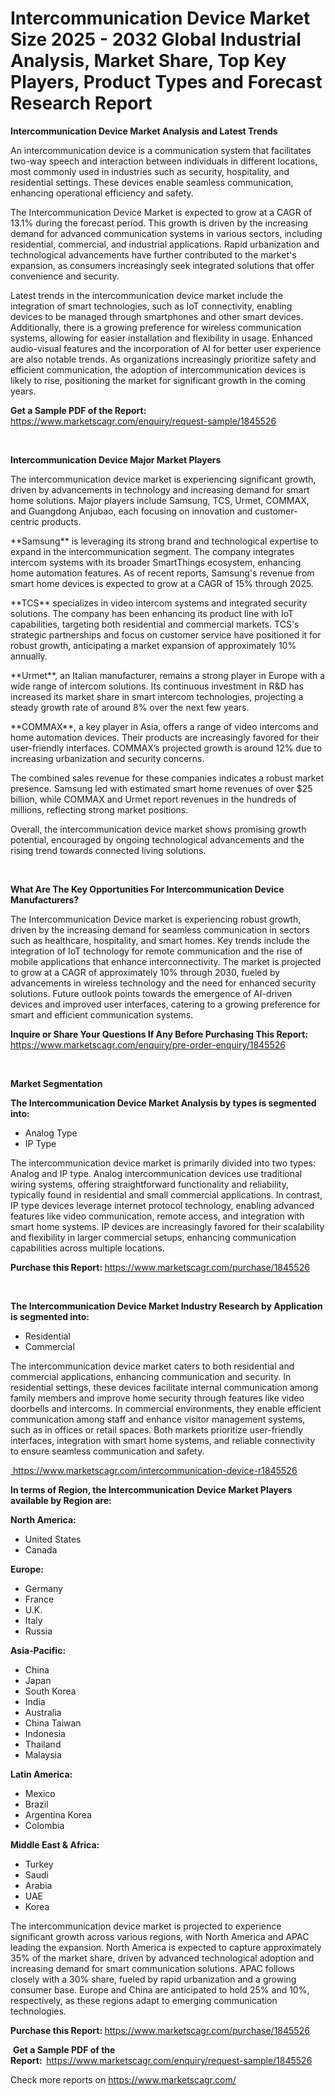 <p><h1>Intercommunication Device Market Size 2025 - 2032 Global Industrial Analysis, Market Share, Top Key Players, Product Types and Forecast Research Report</h1></p><p><strong>Intercommunication Device Market Analysis and Latest Trends</strong></p>
<p><p>An intercommunication device is a communication system that facilitates two-way speech and interaction between individuals in different locations, most commonly used in industries such as security, hospitality, and residential settings. These devices enable seamless communication, enhancing operational efficiency and safety.</p><p>The Intercommunication Device Market is expected to grow at a CAGR of 13.1% during the forecast period. This growth is driven by the increasing demand for advanced communication systems in various sectors, including residential, commercial, and industrial applications. Rapid urbanization and technological advancements have further contributed to the market's expansion, as consumers increasingly seek integrated solutions that offer convenience and security.</p><p>Latest trends in the intercommunication device market include the integration of smart technologies, such as IoT connectivity, enabling devices to be managed through smartphones and other smart devices. Additionally, there is a growing preference for wireless communication systems, allowing for easier installation and flexibility in usage. Enhanced audio-visual features and the incorporation of AI for better user experience are also notable trends. As organizations increasingly prioritize safety and efficient communication, the adoption of intercommunication devices is likely to rise, positioning the market for significant growth in the coming years.</p></p>
<p><strong>Get a Sample PDF of the Report:&nbsp;</strong> <a href="https://www.marketscagr.com/enquiry/request-sample/1845526?utm_campaign=1766&utm_medium=2&utm_source=Github&utm_content=ia&utm_term=08022025&utm_id=intercommunication-device">https://www.marketscagr.com/enquiry/request-sample/1845526</a></p>
<p>&nbsp;</p>
<p><strong>Intercommunication Device Major Market Players</strong></p>
<p><p>The intercommunication device market is experiencing significant growth, driven by advancements in technology and increasing demand for smart home solutions. Major players include Samsung, TCS, Urmet, COMMAX, and Guangdong Anjubao, each focusing on innovation and customer-centric products.</p><p>**Samsung** is leveraging its strong brand and technological expertise to expand in the intercommunication segment. The company integrates intercom systems with its broader SmartThings ecosystem, enhancing home automation features. As of recent reports, Samsung's revenue from smart home devices is expected to grow at a CAGR of 15% through 2025.</p><p>**TCS** specializes in video intercom systems and integrated security solutions. The company has been enhancing its product line with IoT capabilities, targeting both residential and commercial markets. TCS's strategic partnerships and focus on customer service have positioned it for robust growth, anticipating a market expansion of approximately 10% annually.</p><p>**Urmet**, an Italian manufacturer, remains a strong player in Europe with a wide range of intercom solutions. Its continuous investment in R&D has increased its market share in smart intercom technologies, projecting a steady growth rate of around 8% over the next few years.</p><p>**COMMAX**, a key player in Asia, offers a range of video intercoms and home automation devices. Their products are increasingly favored for their user-friendly interfaces. COMMAX’s projected growth is around 12% due to increasing urbanization and security concerns.</p><p>The combined sales revenue for these companies indicates a robust market presence. Samsung led with estimated smart home revenues of over $25 billion, while COMMAX and Urmet report revenues in the hundreds of millions, reflecting strong market positions.</p><p>Overall, the intercommunication device market shows promising growth potential, encouraged by ongoing technological advancements and the rising trend towards connected living solutions.</p></p>
<p>&nbsp;</p>
<p><strong>What Are The Key Opportunities For Intercommunication Device Manufacturers?</strong></p>
<p><p>The Intercommunication Device market is experiencing robust growth, driven by the increasing demand for seamless communication in sectors such as healthcare, hospitality, and smart homes. Key trends include the integration of IoT technology for remote communication and the rise of mobile applications that enhance interconnectivity. The market is projected to grow at a CAGR of approximately 10% through 2030, fueled by advancements in wireless technology and the need for enhanced security solutions. Future outlook points towards the emergence of AI-driven devices and improved user interfaces, catering to a growing preference for smart and efficient communication systems.</p></p>
<p><strong>Inquire or Share Your Questions If Any Before Purchasing This Report:</strong> <a href="https://www.marketscagr.com/enquiry/pre-order-enquiry/1845526?utm_campaign=1766&utm_medium=2&utm_source=Github&utm_content=ia&utm_term=08022025&utm_id=intercommunication-device">https://www.marketscagr.com/enquiry/pre-order-enquiry/1845526</a></p>
<p>&nbsp;</p>
<p><strong>Market Segmentation</strong></p>
<p><strong>The Intercommunication Device Market Analysis by types is segmented into:</strong></p>
<p><ul><li>Analog Type</li><li>IP Type</li></ul></p>
<p><p>The intercommunication device market is primarily divided into two types: Analog and IP type. Analog intercommunication devices use traditional wiring systems, offering straightforward functionality and reliability, typically found in residential and small commercial applications. In contrast, IP type devices leverage internet protocol technology, enabling advanced features like video communication, remote access, and integration with smart home systems. IP devices are increasingly favored for their scalability and flexibility in larger commercial setups, enhancing communication capabilities across multiple locations.</p></p>
<p><strong>Purchase this Report:&nbsp;</strong><a href="https://www.marketscagr.com/purchase/1845526?utm_campaign=1766&utm_medium=2&utm_source=Github&utm_content=ia&utm_term=08022025&utm_id=intercommunication-device">https://www.marketscagr.com/purchase/1845526</a></p>
<p>&nbsp;</p>
<p><strong>The Intercommunication Device Market Industry Research by Application is segmented into:</strong></p>
<p><ul><li>Residential</li><li>Commercial</li></ul></p>
<p><p>The intercommunication device market caters to both residential and commercial applications, enhancing communication and security. In residential settings, these devices facilitate internal communication among family members and improve home security through features like video doorbells and intercoms. In commercial environments, they enable efficient communication among staff and enhance visitor management systems, such as in offices or retail spaces. Both markets prioritize user-friendly interfaces, integration with smart home systems, and reliable connectivity to ensure seamless communication and safety.</p></p>
<p><a href="https://www.marketscagr.com/intercommunication-device-r1845526?utm_campaign=1766&utm_medium=2&utm_source=Github&utm_content=ia&utm_term=08022025&utm_id=intercommunication-device">&nbsp;https://www.marketscagr.com/intercommunication-device-r1845526</a></p>
<p><strong>In terms of Region, the Intercommunication Device Market Players available by Region are:</strong></p>
<p>
    <p> <strong> North America: </strong>
        <ul>
            <li>United States</li>
            <li>Canada</li>
        </ul>
        </p> 
    <p> <strong> Europe: </strong>
        <ul>
            <li>Germany</li>
            <li>France</li>
            <li>U.K.</li>
            <li>Italy</li>
            <li>Russia</li>
        </ul>
        </p> 
    <p> <strong> Asia-Pacific: </strong>
        <ul>
            <li>China</li>
            <li>Japan</li>
            <li>South Korea</li>
            <li>India</li>
            <li>Australia</li>
            <li>China Taiwan</li>
            <li>Indonesia</li>
            <li>Thailand</li>
            <li>Malaysia</li>
        </ul>
        </p> 
    <p> <strong> Latin America: </strong>
        <ul>
            <li>Mexico</li>
            <li>Brazil</li>
            <li>Argentina Korea</li>
            <li>Colombia</li>
        </ul>
        </p> 
    <p> <strong> Middle East & Africa: </strong>
        <ul>
            <li>Turkey</li>
            <li>Saudi</li>
            <li>Arabia</li>
            <li>UAE</li>
            <li>Korea</li>
        </ul>
    </p>
    </p>
<p><p>The intercommunication device market is projected to experience significant growth across various regions, with North America and APAC leading the expansion. North America is expected to capture approximately 35% of the market share, driven by advanced technological adoption and increasing demand for smart communication solutions. APAC follows closely with a 30% share, fueled by rapid urbanization and a growing consumer base. Europe and China are anticipated to hold 25% and 10%, respectively, as these regions adapt to emerging communication technologies.</p></p>
<p><strong>Purchase this Report: </strong><a href="https://www.marketscagr.com/purchase/1845526?utm_campaign=1766&utm_medium=2&utm_source=Github&utm_content=ia&utm_term=08022025&utm_id=intercommunication-device">https://www.marketscagr.com/purchase/1845526</a></p>
<p>&nbsp;<strong>Get a Sample PDF of the Report:&nbsp;&nbsp;</strong><a href="https://www.marketscagr.com/enquiry/request-sample/1845526?utm_campaign=1766&utm_medium=2&utm_source=Github&utm_content=ia&utm_term=08022025&utm_id=intercommunication-device">https://www.marketscagr.com/enquiry/request-sample/1845526</a></p>
<p><strong></strong></p>
<p>Check more reports on <a href="https://www.marketscagr.com/?utm_campaign=1766&utm_medium=2&utm_source=Github&utm_content=ia&utm_term=08022025&utm_id=intercommunication-device">https://www.marketscagr.com/</a></p>